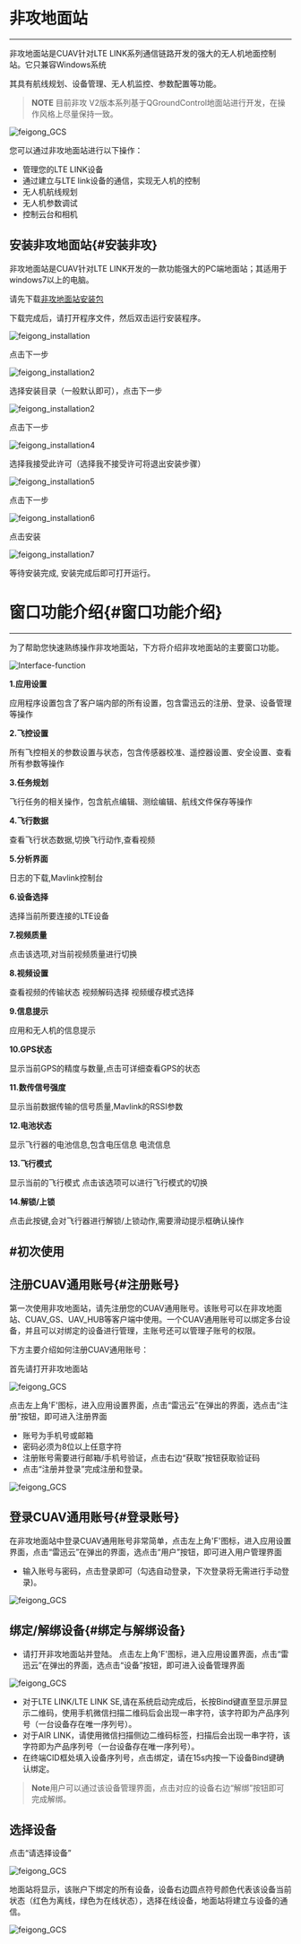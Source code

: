 # 非攻地面站
-------------

非攻地面站是CUAV针对LTE LINK系列通信链路开发的强大的无人机地面控制站。它只兼容Windows系统

其具有航线规划、设备管理、无人机监控、参数配置等功能。

>**NOTE** 目前非攻 V2版本系列基于QGroundControl地面站进行开发，在操作风格上尽量保持一致。

![feigong_GCS](../assets/feigong-gcs/feigong_gcs.png)

您可以通过非攻地面站进行以下操作：

* 管理您的LTE LINK设备
* 通过建立与LTE link设备的通信，实现无人机的控制
* 无人机航线规划
* 无人机参数调试
* 控制云台和相机

## 安装非攻地面站{#安装非攻}

非攻地面站是CUAV针对LTE LINK开发的一款功能强大的PC端地面站；其适用于windows7以上的电脑。

请先下载[非攻地面站安装包](http://fw.cuav.net/apk/feigong_gcs.exe)

下载完成后，请打开程序文件，然后双击运行安装程序。
  
![feigong\_installation](../assets/feigong_installation/feigong_installation.jpg)

点击下一步

![feigong\_installation2](../assets/feigong_installation/feigong_installation2.jpg)

选择安装目录（一般默认即可），点击下一步

![feigong\_installation2](../assets/feigong_installation/feigong_installation3.jpg)

点击下一步

![feigong\_installation4](../assets/feigong_installation/feigong_installation4.jpg)

选择我接受此许可（选择我不接受许可将退出安装步骤）

![feigong\_installation5](../assets/feigong_installation/feigong_installation5.jpg)

点击下一步

![feigong\_installation6](../assets/feigong_installation/feigong_installation6.jpg)

点击安装

![feigong\_installation7](../assets/feigong_installation/feigong_installation7.jpg)

等待安装完成,
安装完成后即可打开运行。

# 窗口功能介绍{#窗口功能介绍}

---

为了帮助您快速熟练操作非攻地面站，下方将介绍非攻地面站的主要窗口功能。

 ![Interface-function](../assets/interface-function/interface-function2.png)

**1.应用设置** 

  应用程序设置包含了客户端内部的所有设置，包含雷迅云的注册、登录、设备管理等操作 
  
**2.飞控设置**

 所有飞控相关的参数设置与状态，包含传感器校准、遥控器设置、安全设置、查看所有参数等操作
  
**3.任务规划**

 飞行任务的相关操作，包含航点编辑、测绘编辑、航线文件保存等操作
 
**4.飞行数据** 

查看飞行状态数据,切换飞行动作,查看视频 

**5.分析界面**
 
日志的下载,Mavlink控制台 

**6.设备选择**

 选择当前所要连接的LTE设备
  
**7.视频质量**

 点击该选项,对当前视频质量进行切换 
 
**8.视频设置**

 查看视频的传输状态 视频解码选择 视频缓存模式选择 
 
**9.信息提示**

 应用和无人机的信息提示
 
**10.GPS状态**

显示当前GPS的精度与数量,点击可详细查看GPS的状态 

**11.数传信号强度**

 显示当前数据传输的信号质量,Mavlink的RSSI参数 
 
**12.电池状态**

显示飞行器的电池信息,包含电压信息 电流信息 

**13.飞行模式**

 显示当前的飞行模式 点击该选项可以进行飞行模式的切换 

**14.解锁/上锁**

 点击此按键,会对飞行器进行解锁/上锁动作,需要滑动提示框确认操作
 
#初次使用
--------
## 注册CUAV通用账号{#注册账号}

第一次使用非攻地面站，请先注册您的CUAV通用账号。该账号可以在非攻地面站、CUAV\_GS、UAV\_HUB等客户端中使用。一个CUAV通用账号可以绑定多台设备，并且可以对绑定的设备进行管理，主账号还可以管理子账号的权限。

下方主要介绍如何注册CUAV通用账号：
  
首先请打开非攻地面站

![feigong\_GCS](../assets/feigong-gcs/feigong_gcs.png)

点击左上角'F'图标，进入应用设置界面，点击“雷迅云”在弹出的界面，选点击“注册”按钮，即可进入注册界面
* 账号为手机号或邮箱
* 密码必须为8位以上任意字符
* 注册账号需要进行邮箱/手机号验证，点击右边“获取”按钮获取验证码
* 点击“注册并登录”完成注册和登录。

![feigong\_GCS](../assets/feigong-gcs/feigong_gcs2.png)
  

## 登录CUAV通用账号{#登录账号}

在非攻地面站中登录CUAV通用账号非常简单，点击左上角'F'图标，进入应用设置界面，点击“雷迅云”在弹出的界面，选点击“用户”按钮，即可进入用户管理界面
* 输入账号与密码，点击登录即可（勾选自动登录，下次登录将无需进行手动登录)。

![feigong\_GCS](../assets/feigong-gcs/feigong-login.png)

## 绑定/解绑设备{#绑定与解绑设备}

* 请打开非攻地面站并登陆。
点击左上角'F'图标，进入应用设置界面，点击“雷迅云”在弹出的界面，选点击“设备”按钮，即可进入设备管理界面

![feigong\_GCS](../assets/feigong-gcs/feigong_gcs5.png)

* 对于LTE LINK/LTE LINK SE,请在系统启动完成后，长按Bind键直至显示屏显示二维码，使用手机微信扫描二维码后会出现一串字符，该字符即为产品序列号（一台设备存在唯一序列号）。
* 对于AIR LINK，请使用微信扫描侧边二维码标签，扫描后会出现一串字符，该字符即为产品序列号（一台设备存在唯一序列号）。
* 在终端CID框处填入设备序列号，点击绑定，请在15s内按一下设备Bind键确认绑定。
>**Note**用户可以通过该设备管理界面，点击对应的设备右边“解绑”按钮即可完成解绑。

## 选择设备

点击“请选择设备”

![feigong\_GCS](../assets/feigong-gcs/feigong_gcs3.png)

地面站将显示，该账户下绑定的所有设备，设备右边圆点符号颜色代表该设备当前状态（红色为离线，绿色为在线状态），选择在线设备，地面站将建立与设备的通信。

![feigong\_GCS](../assets/feigong-gcs/feigong_gcs4.png)